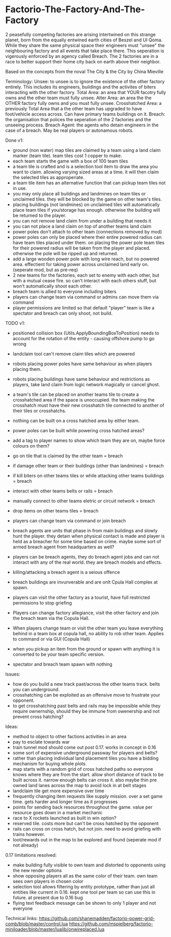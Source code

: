 # Factorio-The-Factory-And-The-Factory

2 peasefully competing factories are arising intertwined on this strange planet, born from the equally entwined earth cities of Beszel and UI Qoma. While they share the same physical space their engineers must "unsee" the neighbouring factory and all events that take place there. This seperation is vigerously enforced by an agency called Breach. The 2 factories are in a race to better support their home city back on earth above their neighbor.

Based on the concepts from the noval The City & the City by China Mieville



Terminology:
Unsee: to unsee is to ignore the existence of the other factory entirely. This includes its engineers, buildings and the activites of biters interacting with the other factory.
Total Area: an area that YOUR facotry fully owns and the other team must fully unsee.
Alter Area: an area the the OTHER factory fully owns and you must fully unsee.
Crosshatched Area: a previously Total Area that a the other team has upgraded to have foot/vehicle access across. Can have primary teams buildings on it.
Breach: the organisation that polices the seperation of the 2 factories and the unseeing process.
Breach Agent: the agents who detain engineers in the case of a breach. May be real players or autonamous robots.


Done v1:
 - ground (non water) map tiles are claimed by a team using a land claim marker (team tile). team tiles cost 1 copper to make.
 - each team starts the game with a box of 100 team tiles
 - a team tile is crafted and is a selection tool item to draw the area you want to claim. allowing varying sized areas at a time. it will then claim the selected tiles as approperiate.
 - a team tile item has an alternative function that can pickup team tiles not in use.
 - you may only place all buildings and landmines on team tiles or unclaimed tiles. they will be blocked by the game on other team's tiles.
 - placing buildings (not landmines) on unclaimed tiles will automatically place team tiles if you/storage has enough. otherwise the building will be returned to the player.
 - you can not remove land claim from under a building that needs it
 - you can not place a land claim on top of another teams land claim
 - power poles don't attach to other team (connections removed by mod)
 - power poles can only be placed where their entire powered radius can have team tiles placed under them. on placing the power pole team tiles for their powered radius will be taken from the player and placed. otherwise the pole will be ripped up and returned.
 - add a large wooden power pole with long wire reach, but no powered area. effectient for taking power across unclaimed land early on. (seperate mod, but as pre-req)
 - 2 new teams for the factories, each set to enemy with each other, but with a mutual cease fire. so can't interact with each others stuff, but won't automatically shoot each other.
 - breach team is allied to everyone including biters
 - players can change team via command or admins can move them via command
 - player permissions are limited so that default "player" team is like a spectator and breach can only shoot, not build.


TODO v1:
 - positioned collision box (Utils.ApplyBoundingBoxToPosition) needs to account for the rotation of the entity - causing offshore pump to go wrong
 - landclaim tool can't remove claim tiles which are powered
 - robots placing power poles have same behaviour as when players placing them.
 - robots placing buildings have same behaviour and restrictions as players, take land claim from logic network magically or cancel ghost.
 - a team's tile can be placed on another teams tile to create a crosshatched area if the space is unoccupied. the team making the crosshatch must have their new crosshatch tile connected to another of their tiles or crosshatchs.
 - nothing can be built on a cross hatched area by either team.
 - power poles can be built while powering cross hatched areas?
 - add a tag to player names to show which team they are on, maybe force colours on them?

 - go on tile that is claimed by the other team = breach
 - if damage other team or their buildings (other than landmines) = breach
 - if kill biters on other teams tiles or while attacking other teams buildings = breach
 - interact with other teams belts or rails = breach
 - manually connect to other teams eletric or circuit network = breach
 - drop items on other teams tiles = breach
 - players can change team via command or join breach
 - breach agents are units that phase in from main buildings and slowly hunt the player. they detain when physical contact is made and player is held as a breacher for some time based on crime. maybe some sort of armed breach agent from headquarters as well?
 - players can be breach agents, they do breach agent jobs and can not interact with any of the real world. they are breach models and effects.
 - killing/attacking a breach agent is a seious offence

 - breach buildings are invunverable and are onlt Cpula Hall complex at spawn.
 - players can visit the other factory as a tourist, have full restricted permissions to stop griefing
 - Players can change factory allegiance, visit the other factory and join the breach team via the Copula Hall.
 - When players change team or visit the other team you leave everything behind in a team box at copula hall, no ability to rob other team. Applies to command or via GUI (Copula Hall)
 - when you pickup an item from the ground or spawn with anything it is converted to be your team specific version.
 - spectator and breach team spawn with nothing


Issues:
 - how do you build a new track past/across the other teams track. belts you can underground.
 - crosshatching can be exploited as an offensive move to frustrate your opponent.
 - to get crosshatching past belts and rails may be impossible while they require ownernship, should they be immune from owenership and not prevent cross hatching?


Ideas:
 - method to object to other factions activities in an area
 - pay to esclate towards war
 - train tunnel mod should come out post 0.17. works in concept in 0.16
 - some sort of expensive underground passway for players and belts?
 - rather than placing individual land placement tiles you have a bidding mechanism for buying whole plots.
 - map starts with a random grid of cross hatched paths so everyone knows where they are from the start. allow short distance of track to be built across it. narrow enough belts can cross it. also maybe thin pre owned land lanes across the map to avoid lock in at belt stages
 - landclaim tile get more expensive over time
 - frequently changing item requests like supply mission. over a set game time. gets harder and longer time as it progresses
 - points for sending back resources throughout the game. value per resource goes down in a market mechanic
 - race to X rockets launched as built in win option?
 - reserved tile. costs more but can't be cross hatched by the opponent
 - rails can cross on cross hatch, but not join. need to avoid griefing with trains however.
 - loot/rewards out in the map to be explored and found (seperate mod if not already)


0.17 limitations resolved:
 - make building fully visible to own team and distorted to opponents using the new render options
 - show opposing players all as the same color of their team. own team sees own players in chosen color
 - selection tool allows filtering by entity prototype, rather than just all entities like current in 0.16. kept one tool per team so can use this in future. at present due to 0.16 bug
 - flying text feedback message can be shown to only 1 player and not everyone



Technical links:
https://github.com/shanemadden/factorio-power-grid-comb/blob/master/control.lua
https://github.com/mspielberg/factorio-miniloader/blob/master/lualib/onwireplaced.lua
